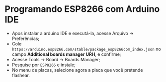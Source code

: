 # Programando ESP8266 com Arduino IDE

- Apos instalar a arduino IDE e executá-la, acesse Arquivo -> Preferências;
- Cole `https://arduino.esp8266.com/stable/package_esp8266com_index.json` no campo **Additional boards manager URH**, e confirme;
- Acesse Tools -> Board -> Boards Manager;
- Pesquise por `ESP8266` e instale;
- No menu de placas, selecione agora a placa que você pretende flashear.
